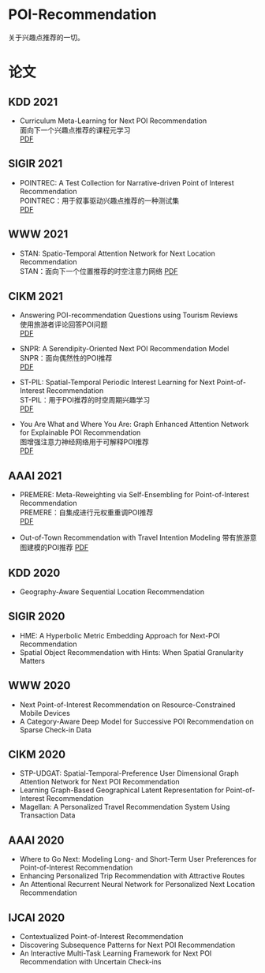 # POI-Recommendation
关于兴趣点推荐的一切。

# 论文
## KDD 2021
- Curriculum Meta-Learning for Next POI Recommendation  
面向下一个兴趣点推荐的课程元学习  
[PDF](https://dl.acm.org/doi/pdf/10.1145/3447548.3467132)

## SIGIR 2021
- POINTREC: A Test Collection for Narrative-driven Point of Interest Recommendation  
POINTREC：用于叙事驱动兴趣点推荐的一种测试集  
[PDF](https://arxiv.org/pdf/2105.09204.pdf)

## WWW 2021
- STAN: Spatio-Temporal Attention Network for Next Location Recommendation  
STAN：面向下一个位置推荐的时空注意力网络 
[PDF](https://arxiv.org/pdf/2102.04095.pdf)

## CIKM 2021
- Answering POI-recommendation Questions using Tourism Reviews  
使用旅游者评论回答POI问题  
[PDF](https://dl.acm.org/doi/pdf/10.1145/3459637.3482320)

- SNPR: A Serendipity-Oriented Next POI Recommendation Model  
SNPR：面向偶然性的POI推荐  
[PDF](https://dl.acm.org/doi/pdf/10.1145/3459637.3482394)

- ST-PIL: Spatial-Temporal Periodic Interest Learning for Next Point-of-Interest Recommendation  
ST-PIL：用于POI推荐的时空周期兴趣学习  
[PDF](https://dl.acm.org/doi/pdf/10.1145/3459637.3482189)

- You Are What and Where You Are: Graph Enhanced Attention Network for Explainable POI Recommendation  
图增强注意力神经网络用于可解释POI推荐  
[PDF](https://dl.acm.org/doi/pdf/10.1145/3459637.3481962)

## AAAI 2021
- PREMERE: Meta-Reweighting via Self-Ensembling for Point-of-Interest Recommendation  
PREMERE：自集成进行元权重重调POI推荐  
[PDF](https://ojs.aaai.org/index.php/AAAI/article/view/16539)

- Out-of-Town Recommendation with Travel Intention Modeling
带有旅游意图建模的POI推荐
[PDF](https://www.aaai.org/AAAI21Papers/AAAI-5654.XinH.pdf)

## KDD 2020
- Geography-Aware Sequential Location Recommendation

## SIGIR 2020
- HME: A Hyperbolic Metric Embedding Approach for Next-POI Recommendation
- Spatial Object Recommendation with Hints: When Spatial Granularity Matters

## WWW 2020
- Next Point-of-Interest Recommendation on Resource-Constrained Mobile Devices
- A Category-Aware Deep Model for Successive POI Recommendation on Sparse Check-in Data

## CIKM 2020
- STP-UDGAT: Spatial-Temporal-Preference User Dimensional Graph Attention Network for Next POI Recommendation
- Learning Graph-Based Geographical Latent Representation for Point-of-Interest Recommendation
- Magellan: A Personalized Travel Recommendation System Using Transaction Data

## AAAI 2020
- Where to Go Next: Modeling Long- and Short-Term User Preferences for Point-of-Interest Recommendation
- Enhancing Personalized Trip Recommendation with Attractive Routes
- An Attentional Recurrent Neural Network for Personalized Next Location Recommendation

## IJCAI 2020
- Contextualized Point-of-Interest Recommendation
- Discovering Subsequence Patterns for Next POI Recommendation
- An Interactive Multi-Task Learning Framework for Next POI Recommendation with Uncertain Check-ins
